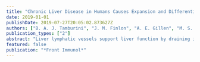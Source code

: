 ```yaml
---
title: "Chronic Liver Disease in Humans Causes Expansion and Differentiation of Liver Lymphatic Endothelial Cells"
date: 2019-01-01
publishDate: 2019-07-27T20:05:02.873627Z
authors: ["B. A. J. Tamburini", "J. M. Finlon", "A. E. Gillen", "M. S. Kriss", "K. A. Riemondy", "R. Fu", "R. P. Schuyler", "J. R. Hesselberth", "H. R. Rosen", "M. A. Burchill"]
publication_types: ["2"]
abstract: "Liver lymphatic vessels support liver function by draining interstitial fluid, cholesterol, fat, and immune cells for surveillance in the liver draining lymph node. Chronic liver disease is associated with increased inflammation and immune cell infiltrate. However, it is currently unknown if or how lymphatic vessels respond to increased inflammation and immune cell infiltrate in the liver during chronic disease. Here we demonstrate that lymphatic vessel abundance increases in patients with chronic liver disease and is associated with areas of fibrosis and immune cell infiltration. Using single-cell mRNA sequencing and multi-spectral immunofluorescence analysis we identified liver lymphatic endothelial cells and found that chronic liver disease results in lymphatic endothelial cells (LECs) that are in active cell cycle with increased expression of CCL21. Additionally, we found that LECs from patients with NASH adopt a transcriptional program associated with increased IL13 signaling. Moreover, we found that oxidized low density lipoprotein, associated with NASH pathogenesis, induced the transcription and protein production of IL13 in LECs both in vitro and in a mouse model. Finally, we show that oxidized low density lipoprotein reduced the transcription of PROX1 and decreased lymphatic stability. Together these data indicate that LECs are active participants in the liver, expanding in an attempt to maintain tissue homeostasis. However, when inflammatory signals, such as oxidized low density lipoprotein are increased, as in NASH, lymphatic function declines and liver homeostasis is impeded."
featured: false
publication: "*Front Immunol*"
---
```


